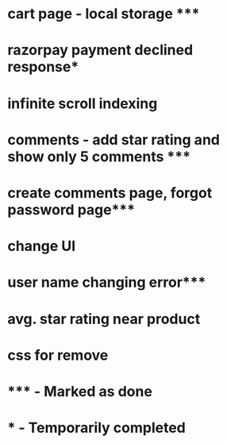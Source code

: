 # cart page - local storage ***
# razorpay payment declined response*
# infinite scroll indexing
# comments - add star rating and show only 5 comments ***
# create comments page, forgot  password page***
# change UI
# user name changing error***
# avg. star rating near product
# css for remove


# *** - Marked as done
# * - Temporarily completed